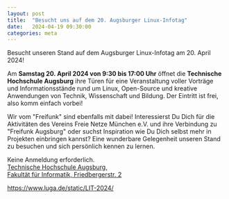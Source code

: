 ```yaml
---
layout: post
title:  "Besucht uns auf dem 20. Augsburger Linux-Infotag"
date:   2024-04-19 09:30:00
categories: meta
---
```


Besucht unseren Stand auf dem Augsburger Linux-Infotag am 20. April 2024!

Am **Samstag 20. April 2024 von 9:30 bis 17:00 Uhr** öffnet die **Technische Hochschule Augsburg** ihre Türen für eine Veranstaltung voller Vorträge und Informationsstände rund um Linux, Open-Source und kreative Anwendungen von Technik, Wissenschaft und Bildung.
Der Eintritt ist frei, also komm einfach vorbei!

Wir vom "Freifunk" sind ebenfalls mit dabei!
Interessierst Du Dich für die Aktivitäten des Vereins Freie Netze München e.V. und ihre Verbindung zu "Freifunk Augsburg" oder suchst Inspiration wie Du Dich selbst mehr in Projekten einbringen kannst?
Eine wunderbare Gelegenheit unseren Stand zu besuchen und sich persönlich kennen zu lernen.

Keine Anmeldung erforderlich.  
[Technische Hochschule Augsburg,  
Fakultät für Informatik, Friedbergerstr. 2](https://www.luga.de/static/LIT-2024/location/)

https://www.luga.de/static/LIT-2024/